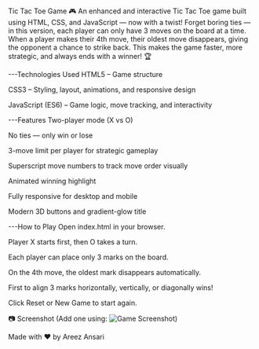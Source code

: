 Tic Tac Toe Game 🎮
An enhanced and interactive Tic Tac Toe game built using HTML, CSS, and JavaScript — now with a twist!
Forget boring ties — in this version, each player can only have 3 moves on the board at a time. When a player makes their 4th move, their oldest move disappears, giving the opponent a chance to strike back. This makes the game faster, more strategic, and always ends with a winner! 🏆

---Technologies Used
HTML5 – Game structure

CSS3 – Styling, layout, animations, and responsive design

JavaScript (ES6) – Game logic, move tracking, and interactivity

---Features
Two-player mode (X vs O)

No ties — only win or lose

3-move limit per player for strategic gameplay

Superscript move numbers to track move order visually

Animated winning highlight

Fully responsive for desktop and mobile

Modern 3D buttons and gradient-glow title

---How to Play
Open index.html in your browser.

Player X starts first, then O takes a turn.

Each player can place only 3 marks on the board.

On the 4th move, the oldest mark disappears automatically.

First to align 3 marks horizontally, vertically, or diagonally wins!

Click Reset or New Game to start again.

📷 Screenshot
(Add one using: ![Game Screenshot](image-url))

Made with ❤️ by Areez Ansari
